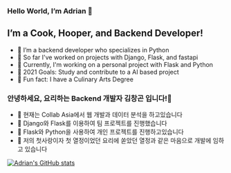 ### Hello World, I’m Adrian 👋
## I’m a Cook, Hooper, and Backend Developer!
- 🔭 I’m a backend developer who specializes in Python
- 👀 So far I've worked on projects with Django, Flask, and fastapi
- 🌱 Currently, I'm working on a personal project with Flask and Python
- 🥅 2021 Goals: Study and contribute to a AI based project
- 🍄 Fun fact: I have a Culinary Arts Degree

### 안녕하세요, 요리하는 Backend 개발자 김창곤 입니다!👋
- 🏃 현재는 Collab Asia에서 웹 개발과 데이터 분석을 하고있습니다
- 👥 Django와 Flask를 이용하여 팀 프로젝트를 진행했습니다
- 🎒 Flask와 Python을 사용하여 개인 프로젝트를 진행하고있습니다
- 🌲 저의 첫사랑이자 첫 열정이었던 요리에 쏟았던 열정과 같은 마음으로 개발에 임하고 있습니다

[![Adrian's GitHub stats](https://github-readme-stats.vercel.app/api?username=xanthangum1&count_private=true)](https://github.com/anuraghazra/github-readme-stats)
